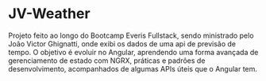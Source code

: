 # JV-Weather
Projeto feito ao longo do Bootcamp Everis Fullstack, sendo ministrado pelo João Victor Ghignatti, onde exibi os dados de uma api de previsão de tempo. O objetivo é evoluir no Angular, aprendendo uma forma avançada de gerenciamento de estado com NGRX, práticas e padrões de desenvolvimento, acompanhados de algumas APIs úteis que o Angular tem.
